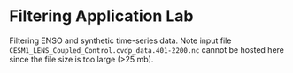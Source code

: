 # Filtering Application Lab

Filtering ENSO and synthetic time-series data. Note input file `CESM1_LENS_Coupled_Control.cvdp_data.401-2200.nc` cannot be hosted here since the file size is too large (>25 mb).
